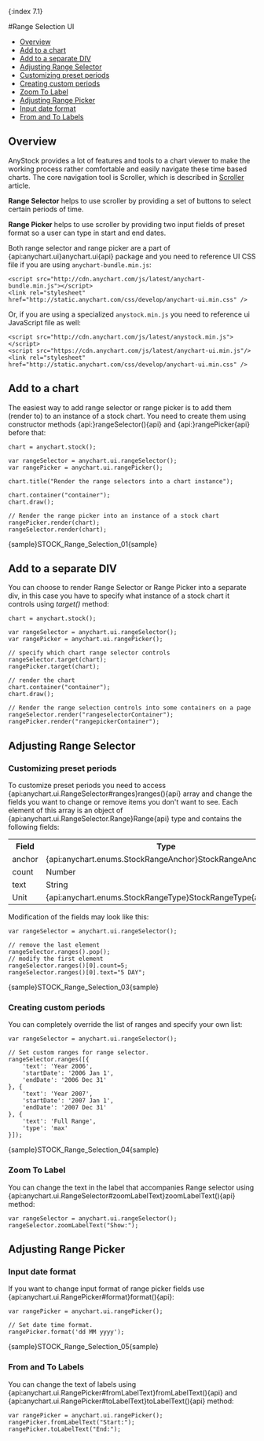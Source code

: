 {:index 7.1}

#Range Selection UI

* [Overview](#overview)
* [Add to a chart](#add_to_a_chart)
* [Add to a separate DIV](#add_to_a_separate_div)
* [Adjusting Range Selector](#adjusting_range_selector)
 * [Customizing preset periods](#customizing_preset_periods)
 * [Creating custom periods](#creating_custom_periods)
 * [Zoom To Label](#zoom_to_label)
* [Adjusting Range Picker](#adjusting_range_picker)
 * [Input date format](#input_date_format)
 * [From and To Labels](#from_and_to_labels)

## Overview

AnyStock provides a lot of features and tools to a chart viewer to make the working process rather comfortable and easily navigate these time based charts. The core navigation tool is Scroller, which is described in [Scroller](Scroller) article. 

**Range Selector** helps to use scroller by providing a set of buttons to select certain periods of time.

**Range Picker** helps to use scroller by providing two input fields of preset format so a user can type in start and end dates.

Both range selector and range picker are a part of {api:anychart.ui}anychart.ui{api} package and you need to reference UI CSS file if you are using `anychart-bundle.min.js`:

```
<script src="http://cdn.anychart.com/js/latest/anychart-bundle.min.js"></script>
<link rel="stylesheet" href="http://static.anychart.com/css/develop/anychart-ui.min.css" />
```

Or, if you are using a specialized `anystock.min.js` you need to reference ui JavaScript file as well:

```
<script src="http://cdn.anychart.com/js/latest/anystock.min.js"></script>
<script src="https://cdn.anychart.com/js/latest/anychart-ui.min.js"/>
<link rel="stylesheet" href="http://static.anychart.com/css/develop/anychart-ui.min.css" />
```

## Add to a chart

The easiest way to add range selector or range picker is to add them (render to) to an instance of a stock chart. You need to create them using constructor methods {api:}rangeSelector(){api} and {api:}rangePicker{api} before that:

```
chart = anychart.stock();

var rangeSelector = anychart.ui.rangeSelector();
var rangePicker = anychart.ui.rangePicker();

chart.title("Render the range selectors into a chart instance");

chart.container("container");
chart.draw();

// Render the range picker into an instance of a stock chart
rangePicker.render(chart);
rangeSelector.render(chart);
```

{sample}STOCK\_Range\_Selection\_01{sample}

## Add to a separate DIV

You can choose to render Range Selector or Range Picker into a separate div, in this case you have to specify what instance of a stock chart it controls using *target()* method:

```
chart = anychart.stock();

var rangeSelector = anychart.ui.rangeSelector();
var rangePicker = anychart.ui.rangePicker();

// specify which chart range selector controls
rangeSelector.target(chart);
rangePicker.target(chart);

// render the chart
chart.container("container");
chart.draw();

// Render the range selection controls into some containers on a page
rangeSelector.render("rangeselectorContainer");
rangePicker.render("rangepickerContainer");
```

## Adjusting Range Selector

### Customizing preset periods

To customize preset periods you need to access {api:anychart.ui.RangeSelector#ranges}ranges(){api} array and change the fields you want to change or remove items you don't want to see. Each element of this array is an object of {api:anychart.ui.RangeSelector.Range}Range{api} type and contains the following fields:

<table>
<tr>
<th>Field</th>
<th>Type</th>
</tr>
<tr>
<td>anchor</td>
<td>{api:anychart.enums.StockRangeAnchor}StockRangeAnchor{api}</td>
</tr>
<tr>
<td>count</td>
<td>Number</td>
</tr>
<tr>
<td>text</td>
<td>String</td>
</tr>
<tr>
<td>Unit</td>
<td>{api:anychart.enums.StockRangeType}StockRangeType{api}</td>
</tr>
</table>

Modification of the fields may look like this:

```
var rangeSelector = anychart.ui.rangeSelector();

// remove the last element
rangeSelector.ranges().pop();
// modify the first element
rangeSelector.ranges()[0].count=5;
rangeSelector.ranges()[0].text="5 DAY";
```

{sample}STOCK\_Range\_Selection\_03{sample}

### Creating custom periods

You can completely override the list of ranges and specify your own list: 

```
var rangeSelector = anychart.ui.rangeSelector();

// Set custom ranges for range selector.
rangeSelector.ranges([{
    'text': 'Year 2006',
    'startDate': '2006 Jan 1',
    'endDate': '2006 Dec 31'
}, {
    'text': 'Year 2007',
    'startDate': '2007 Jan 1',
    'endDate': '2007 Dec 31'
}, {
    'text': 'Full Range',
    'type': 'max'
}]);
```

{sample}STOCK\_Range\_Selection\_04{sample}

### Zoom To Label

You can change the text in the label that accompanies Range selector using {api:anychart.ui.RangeSelector#zoomLabelText}zoomLabelText(){api} method:

```
var rangeSelector = anychart.ui.rangeSelector();
rangeSelector.zoomLabelText("Show:");
```

## Adjusting Range Picker

### Input date format

If you want to change input format of range picker fields use {api:anychart.ui.RangePicker#format}format(){api}:

```
var rangePicker = anychart.ui.rangePicker();

// Set date time format.
rangePicker.format('dd MM yyyy');
```

{sample}STOCK\_Range\_Selection\_05{sample}

### From and To Labels

You can change the text of labels using {api:anychart.ui.RangePicker#fromLabelText}fromLabelText(){api} and {api:anychart.ui.RangePicker#toLabelText}toLabelText(){api} method:

```
var rangePicker = anychart.ui.rangePicker();
rangePicker.fromLabelText("Start:");
rangePicker.toLabelText("End:");
```